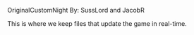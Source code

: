 OriginalCustomNight
By: SussLord and JacobR

This is where we keep files that update the game in real-time.  
